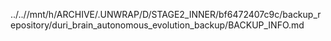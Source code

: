 ../..//mnt/h/ARCHIVE/.UNWRAP/D/STAGE2_INNER/bf6472407c9c/backup_repository/duri_brain_autonomous_evolution_backup/BACKUP_INFO.md